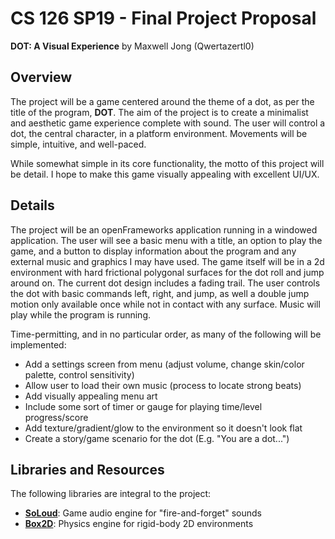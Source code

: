 # CS 126 SP19 - Final Project Proposal

**DOT: A Visual Experience** by Maxwell Jong (Qwertazertl0)

## Overview
The project will be a game centered around the theme of a dot, as per the title of the program, **DOT**. The aim of the project is to create a minimalist and aesthetic game experience complete with sound. The user will control a dot, the central character, in a platform environment. Movements will be simple, intuitive, and well-paced.

While somewhat simple in its core functionality, the motto of this project will be detail. I hope to make this game visually appealing with excellent UI/UX.
  
## Details
The project will be an openFrameworks application running in a windowed application. The user will see a basic menu with a title, an option to play the game, and a button to display information about the program and any external music and graphics I may have used. The game itself will be in a 2d environment with hard frictional polygonal surfaces for the dot roll and jump around on. The current dot design includes a fading trail. The user controls the dot with basic commands left, right, and jump, as well a double jump motion only available once while not in contact with any surface. Music will play while the program is running.

Time-permitting, and in no particular order, as many of the following will be implemented:
* Add a settings screen from menu (adjust volume, change skin/color palette, control sensitivity)
* Allow user to load their own music (process to locate strong beats)
* Add visually appealing menu art
* Include some sort of timer or gauge for playing time/level progress/score
* Add texture/gradient/glow to the environment so it doesn't look flat
* Create a story/game scenario for the dot (E.g. "You are a dot...")

## Libraries and Resources
The following libraries are integral to the project:
* [__SoLoud__](http://sol.gfxile.net/soloud/index.html): Game audio engine for "fire-and-forget" sounds
* [__Box2D__](https://github.com/erincatto/Box2D): Physics engine for rigid-body 2D environments
